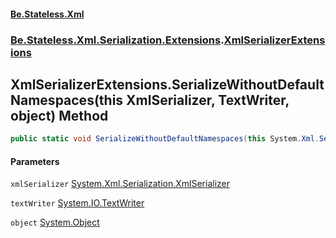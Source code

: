 #### [Be.Stateless.Xml](README.md 'README')
### [Be.Stateless.Xml.Serialization.Extensions](Be.Stateless.Xml.Serialization.Extensions.md 'Be.Stateless.Xml.Serialization.Extensions').[XmlSerializerExtensions](XmlSerializerExtensions.md 'Be.Stateless.Xml.Serialization.Extensions.XmlSerializerExtensions')

## XmlSerializerExtensions.SerializeWithoutDefaultNamespaces(this XmlSerializer, TextWriter, object) Method

```csharp
public static void SerializeWithoutDefaultNamespaces(this System.Xml.Serialization.XmlSerializer xmlSerializer, System.IO.TextWriter textWriter, object @object);
```
#### Parameters

<a name='Be.Stateless.Xml.Serialization.Extensions.XmlSerializerExtensions.SerializeWithoutDefaultNamespaces(thisSystem.Xml.Serialization.XmlSerializer,System.IO.TextWriter,object).xmlSerializer'></a>

`xmlSerializer` [System.Xml.Serialization.XmlSerializer](https://docs.microsoft.com/en-us/dotnet/api/System.Xml.Serialization.XmlSerializer 'System.Xml.Serialization.XmlSerializer')

<a name='Be.Stateless.Xml.Serialization.Extensions.XmlSerializerExtensions.SerializeWithoutDefaultNamespaces(thisSystem.Xml.Serialization.XmlSerializer,System.IO.TextWriter,object).textWriter'></a>

`textWriter` [System.IO.TextWriter](https://docs.microsoft.com/en-us/dotnet/api/System.IO.TextWriter 'System.IO.TextWriter')

<a name='Be.Stateless.Xml.Serialization.Extensions.XmlSerializerExtensions.SerializeWithoutDefaultNamespaces(thisSystem.Xml.Serialization.XmlSerializer,System.IO.TextWriter,object).object'></a>

`object` [System.Object](https://docs.microsoft.com/en-us/dotnet/api/System.Object 'System.Object')